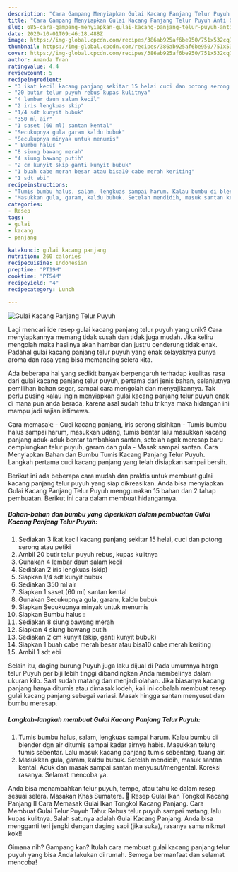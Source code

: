 ```yaml
---
description: "Cara Gampang Menyiapkan Gulai Kacang Panjang Telur Puyuh Anti Gagal"
title: "Cara Gampang Menyiapkan Gulai Kacang Panjang Telur Puyuh Anti Gagal"
slug: 685-cara-gampang-menyiapkan-gulai-kacang-panjang-telur-puyuh-anti-gagal
date: 2020-10-01T09:46:18.488Z
image: https://img-global.cpcdn.com/recipes/386ab925af6be950/751x532cq70/gulai-kacang-panjang-telur-puyuh-foto-resep-utama.jpg
thumbnail: https://img-global.cpcdn.com/recipes/386ab925af6be950/751x532cq70/gulai-kacang-panjang-telur-puyuh-foto-resep-utama.jpg
cover: https://img-global.cpcdn.com/recipes/386ab925af6be950/751x532cq70/gulai-kacang-panjang-telur-puyuh-foto-resep-utama.jpg
author: Amanda Tran
ratingvalue: 4.4
reviewcount: 5
recipeingredient:
- "3 ikat kecil kacang panjang sekitar 15 helai cuci dan potong serong atau petiki"
- "20 butir telur puyuh rebus kupas kulitnya"
- "4 lembar daun salam kecil"
- "2 iris lengkuas skip"
- "1/4 sdt kunyit bubuk"
- "350 ml air"
- "1 saset (60 ml) santan kental"
- "Secukupnya gula garam kaldu bubuk"
- "Secukupnya minyak untuk menumis"
- " Bumbu halus "
- "8 siung bawang merah"
- "4 siung bawang putih"
- "2 cm kunyit skip ganti kunyit bubuk"
- "1 buah cabe merah besar atau bisa10 cabe merah keriting"
- "1 sdt ebi"
recipeinstructions:
- "Tumis bumbu halus, salam, lengkuas sampai harum. Kalau bumbu di blender dgn air ditumis sampai kadar airnya habis. Masukkan telurg tumis sebentar. Lalu masuk kacang panjang tumis sebentarg, tuang air."
- "Masukkan gula, garam, kaldu bubuk. Setelah mendidih, masuk santan kental. Aduk dan masak sampai santan menyusut/mengental. Koreksi rasanya. Selamat mencoba ya."
categories:
- Resep
tags:
- gulai
- kacang
- panjang

katakunci: gulai kacang panjang 
nutrition: 260 calories
recipecuisine: Indonesian
preptime: "PT19M"
cooktime: "PT54M"
recipeyield: "4"
recipecategory: Lunch

---
```



![Gulai Kacang Panjang Telur Puyuh](https://img-global.cpcdn.com/recipes/386ab925af6be950/751x532cq70/gulai-kacang-panjang-telur-puyuh-foto-resep-utama.jpg)

Lagi mencari ide resep gulai kacang panjang telur puyuh yang unik? Cara menyiapkannya memang tidak susah dan tidak juga mudah. Jika keliru mengolah maka hasilnya akan hambar dan justru cenderung tidak enak. Padahal gulai kacang panjang telur puyuh yang enak selayaknya punya aroma dan rasa yang bisa memancing selera kita.

Ada beberapa hal yang sedikit banyak berpengaruh terhadap kualitas rasa dari gulai kacang panjang telur puyuh, pertama dari jenis bahan, selanjutnya pemilihan bahan segar, sampai cara mengolah dan menyajikannya. Tak perlu pusing kalau ingin menyiapkan gulai kacang panjang telur puyuh enak di mana pun anda berada, karena asal sudah tahu triknya maka hidangan ini mampu jadi sajian istimewa.

Cara memasak: - Cuci kacang panjang, iris serong sisihkan - Tumis bumbu halus sampai harum, masukkan udang, tumis bentar lalu masukkan kacang panjang aduk-aduk bentar tambahkan santan, setelah agak meresap baru cemplungkan telur puyuh, garam dan gula - Masak sampai santan. Cara Menyiapkan Bahan dan Bumbu Tumis Kacang Panjang Telur Puyuh. Langkah pertama cuci kacang panjang yang telah disiapkan sampai bersih.


Berikut ini ada beberapa cara mudah dan praktis untuk membuat gulai kacang panjang telur puyuh yang siap dikreasikan. Anda bisa menyiapkan Gulai Kacang Panjang Telur Puyuh menggunakan 15 bahan dan 2 tahap pembuatan. Berikut ini cara dalam membuat hidangannya.

<!--inarticleads1-->

##### Bahan-bahan dan bumbu yang diperlukan dalam pembuatan Gulai Kacang Panjang Telur Puyuh:

1. Sediakan 3 ikat kecil kacang panjang sekitar 15 helai, cuci dan potong serong atau petiki
1. Ambil 20 butir telur puyuh rebus, kupas kulitnya
1. Gunakan 4 lembar daun salam kecil
1. Sediakan 2 iris lengkuas (skip)
1. Siapkan 1/4 sdt kunyit bubuk
1. Sediakan 350 ml air
1. Siapkan 1 saset (60 ml) santan kental
1. Gunakan Secukupnya gula, garam, kaldu bubuk
1. Siapkan Secukupnya minyak untuk menumis
1. Siapkan  Bumbu halus :
1. Sediakan 8 siung bawang merah
1. Siapkan 4 siung bawang putih
1. Sediakan 2 cm kunyit (skip, ganti kunyit bubuk)
1. Siapkan 1 buah cabe merah besar atau bisa10 cabe merah keriting
1. Ambil 1 sdt ebi


Selain itu, daging burung Puyuh juga laku dijual di Pada umumnya harga telur Puyuh per biji lebih tinggi dibandingkan Anda membelinya dalam ukuran kilo. Saat sudah matang dan menjadi olahan. Jika biasanya kacang panjang hanya ditumis atau dimasak lodeh, kali ini cobalah membuat resep gulai kacang panjang sebagai variasi. Masak hingga santan menyusut dan bumbu meresap. 

<!--inarticleads2-->

##### Langkah-langkah membuat Gulai Kacang Panjang Telur Puyuh:

1. Tumis bumbu halus, salam, lengkuas sampai harum. Kalau bumbu di blender dgn air ditumis sampai kadar airnya habis. Masukkan telurg tumis sebentar. Lalu masuk kacang panjang tumis sebentarg, tuang air.
1. Masukkan gula, garam, kaldu bubuk. Setelah mendidih, masuk santan kental. Aduk dan masak sampai santan menyusut/mengental. Koreksi rasanya. Selamat mencoba ya.


Anda bisa menambahkan telur puyuh, tempe, atau tahu ke dalam resep sesuai selera. Masakan Khas Sumatera. 🌿 Resep Gulai Ikan Tongkol Kacang Panjang II Cara Memasak Gulai Ikan Tongkol Kacang Panjang. Cara Membuat Gulai Telur Puyuh Tahu: Rebus telur puyuh sampai matang, lalu kupas kulitnya. Salah satunya adalah Gulai Kacang Panjang. Anda bisa mengganti teri jengki dengan daging sapi (jika suka), rasanya sama nikmat kok!! 

Gimana nih? Gampang kan? Itulah cara membuat gulai kacang panjang telur puyuh yang bisa Anda lakukan di rumah. Semoga bermanfaat dan selamat mencoba!
